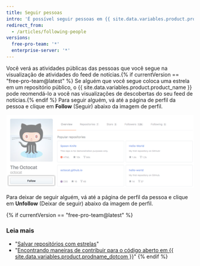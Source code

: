 ```yaml
---
title: Seguir pessoas
intro: 'É possível seguir pessoas em {{ site.data.variables.product.product_name }} para receber notificações sobre as atividades delas {% if currentVersion == "free-pro-team@latest" %} e descobrir projetos nas comunidades em que elas estão inseridas.{% endif %}.'
redirect_from:
  - /articles/following-people
versions:
  free-pro-team: '*'
  enterprise-server: '*'
---
```


Você verá as atividades públicas das pessoas que você segue na visualização de atividades do feed de notícias.{% if currentVersion == "free-pro-team@latest" %} Se alguém que você segue coloca uma estrela em um repositório público, o {{ site.data.variables.product.product_name }} pode reomendá-lo a você nas visualizações de descobertas do seu feed de notícias.{% endif %} Para seguir alguém, vá até a página de perfil da pessoa e clique em **Follow** (Seguir) abaixo da imagem de perfil.

![Botão Follow user (Seguir usuário)](/assets/images/help/profile/follow-user-button.png)

Para deixar de seguir alguém, vá até a página de perfil da pessoa e clique em **Unfollow** (Deixar de seguir) abaixo da imagem de perfil.

{% if currentVersion == "free-pro-team@latest" %}
### Leia mais

- "[Salvar repositórios com estrelas](/articles/saving-repositories-with-stars/)"
- "[Encontrando maneiras de contribuir para o código aberto em {{ site.data.variables.product.prodname_dotcom }}](/github/getting-started-with-github/finding-ways-to-contribute-to-open-source-on-github)"
{% endif %}
